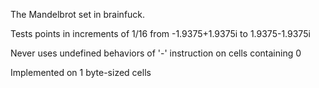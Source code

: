 The Mandelbrot set in brainfuck.

Tests points in increments of 1/16 from -1.9375+1.9375i to 1.9375-1.9375i

Never uses undefined behaviors of '-' instruction on cells containing 0

Implemented on 1 byte-sized cells
